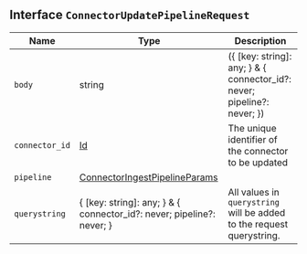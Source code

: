 ## Interface `ConnectorUpdatePipelineRequest`

| Name | Type | Description |
| - | - | - |
| `body` | string | ({ [key: string]: any; } & { connector_id?: never; pipeline?: never; }) | All values in `body` will be added to the request body. |
| `connector_id` | [Id](./Id.md) | The unique identifier of the connector to be updated |
| `pipeline` | [ConnectorIngestPipelineParams](./ConnectorIngestPipelineParams.md) | &nbsp; |
| `querystring` | { [key: string]: any; } & { connector_id?: never; pipeline?: never; } | All values in `querystring` will be added to the request querystring. |
